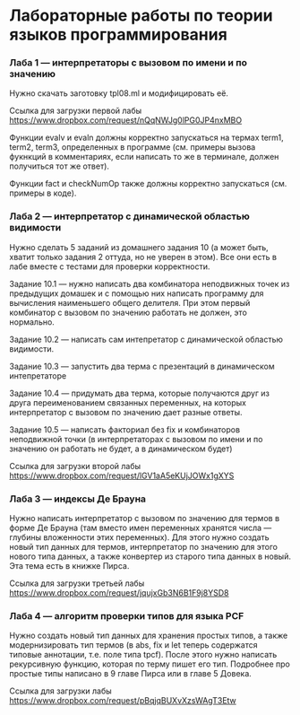 # Лабораторные работы по теории языков программирования

### Лаба 1 — интерпретаторы с вызовом по имени и по значению

Нужно скачать заготовку tpl08.ml и модифицировать её. 

Ссылка для загрузки первой лабы https://www.dropbox.com/request/nQqNWJg0lPG0JP4nxMBO

Функции evalv и evaln должны корректно запускаться на термах term1, term2, term3, определенных в программе (см. примеры вызова фукнкций в комментариях, если написать то же в терминале, должен получиться тот же ответ).

Функции fact и checkNumOp также должны корректно запускаться (см. примеры в коде).

### Лаба 2 — интерпретатор с динамической областью видимости

Нужно сделать 5 заданий из домашнего задания 10 (а может быть, хватит только задания 2 оттуда, но не уверен в этом). Все они есть в лабе вместе с тестами для проверки корректности.

Задание 10.1 — нужно написать два комбинатора неподвижных точек из предыдущих домашек и с помощью них написать программу для вычисления наименьшего общего делителя. При этом первый комбинатор с вызовом по значению работать не должен, это нормально.

Задание 10.2 — написать сам интепретатор с динамической областью видимости.

Задание 10.3 — запустить два терма с презентаций в динамическом интепретаторе

Задание 10.4 — придумать два терма, которые получаются друг из друга переименованием связанных переменных, на которых интерпретатор с вызовом по значению дает разные ответы.

Задание 10.5 — написать факториал без fix и комбинаторов неподвижной точки (в интерпретаторах с вызовом по имени и по значению он работать не будет, а в динамическом будет)

Ссылка для загрузки второй лабы https://www.dropbox.com/request/lGV1aA5eKUjJOWx1gXYS

### Лаба 3 — индексы Де Брауна

Нужно написать интерпретатор с вызовом по значению для термов в форме Де Брауна (там вместо имен переменных хранятся числа — глубины вложенности этих переменных). Для этого нужно создать новый тип данных для термов, интерпретатор по значению для этого нового типа данных, а также конвертер из старого типа данных в новый. Эта тема есть в книжке Пирса.

Ссылка для загрузки третьей лабы https://www.dropbox.com/request/jqujxGb3N6B1F9j8YSD8

### Лаба 4 — алгоритм проверки типов для языка PCF
 
Нужно создать новый тип данных для хранения простых типов, а также модернизировать тип термов (в abs, fix и let теперь содержатся типовые аннотации, т.е. поле типа tpcf). После этого нужно написать рекурсивную функцию, которая по терму пишет его тип. Подробнее про простые типы написано в 9 главе Пирса или в главе 5 Довека.

Ссылка для загрузки лабы https://www.dropbox.com/request/pBqjqBUXvXzsWAgT3Etw
